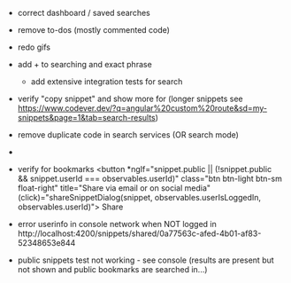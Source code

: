 * correct dashboard / saved searches
* remove to-dos (mostly commented code)
* redo gifs
* add + to searching and exact phrase
  * add extensive integration tests for search
* verify "copy snippet" and show more for (longer snippets see https://www.codever.dev/?q=angular%20custom%20route&sd=my-snippets&page=1&tab=search-results)
* remove duplicate code in search services (OR search mode)
* 
* verify for bookmarks
  <button *ngIf="snippet.public || (!snippet.public && snippet.userId === observables.userId)"
  class="btn btn-light btn-sm float-right"
  title="Share via email or on social media"
  (click)="shareSnippetDialog(snippet, observables.userIsLoggedIn, observables.userId)"><i class="fas fa-share"></i> Share
  </button>

* error userinfo in console network when NOT logged in http://localhost:4200/snippets/shared/0a77563c-afed-4b01-af83-52348653e844

* public snippets test not working - see console (results are present but not shown and public bookmarks are searched in...)

